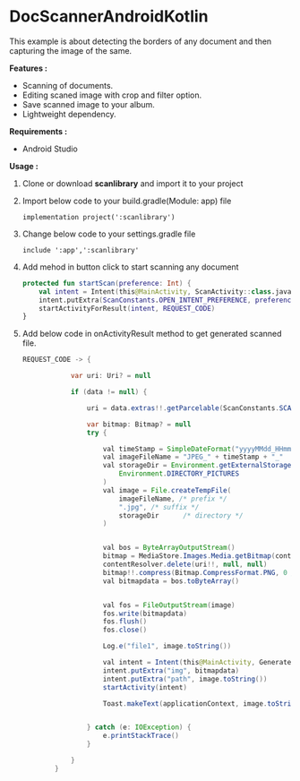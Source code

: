 # DocScannerAndroidKotlin
This example is about detecting the borders of any document and then capturing the image of the same.

<b>Features : </b>

- Scanning of documents.
- Editing scaned image with crop and filter option.
- Save scanned image to your album.
- Lightweight dependency.

<b>Requirements :</b>
- Android Studio

<b>Usage :</b>
1. Clone or download <b>scanlibrary</b> and import it to your project

2. Import below code to your build.gradle(Module: app) file

    ```implementation project(':scanlibrary')```

3. Change below code to your settings.gradle file

    ```include ':app',':scanlibrary'```

4. Add mehod in button click to start scanning any document

    ```kotlin
    protected fun startScan(preference: Int) {
        val intent = Intent(this@MainActivity, ScanActivity::class.java)
        intent.putExtra(ScanConstants.OPEN_INTENT_PREFERENCE, preference)
        startActivityForResult(intent, REQUEST_CODE)
    }
    
5. Add below code in onActivityResult method to get generated scanned file.

    ```java
    REQUEST_CODE -> {

                var uri: Uri? = null

                if (data != null) {

                    uri = data.extras!!.getParcelable(ScanConstants.SCANNED_RESULT)

                    var bitmap: Bitmap? = null
                    try {

                        val timeStamp = SimpleDateFormat("yyyyMMdd_HHmmss").format(Date())
                        val imageFileName = "JPEG_" + timeStamp + "_"
                        val storageDir = Environment.getExternalStoragePublicDirectory(
                            Environment.DIRECTORY_PICTURES
                        )
                        val image = File.createTempFile(
                            imageFileName, /* prefix */
                            ".jpg", /* suffix */
                            storageDir      /* directory */
                        )


                        val bos = ByteArrayOutputStream()
                        bitmap = MediaStore.Images.Media.getBitmap(contentResolver, uri)
                        contentResolver.delete(uri!!, null, null)
                        bitmap!!.compress(Bitmap.CompressFormat.PNG, 0 /*ignored for PNG*/, bos)
                        val bitmapdata = bos.toByteArray()


                        val fos = FileOutputStream(image)
                        fos.write(bitmapdata)
                        fos.flush()
                        fos.close()

                        Log.e("file1", image.toString())

                        val intent = Intent(this@MainActivity, GeneratedDocActivity::class.java)
                        intent.putExtra("img", bitmapdata)
                        intent.putExtra("path", image.toString())
                        startActivity(intent)

                        Toast.makeText(applicationContext, image.toString(), Toast.LENGTH_SHORT).show()


                    } catch (e: IOException) {
                        e.printStackTrace()
                    }

                }
            }
